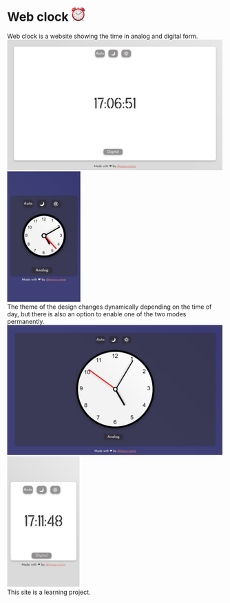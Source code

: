 # Web clock ![clock](fav/favicon-32x32.png)
Web clock is a website showing the time in analog and digital form.<br>
<img src="fav/screenshot1.jpg" alt="drawing" style="width:500px;"/>     <img src="fav/screenshot2.jpg" alt="drawing" style="width:170px;"/><br>
The theme of the design changes dynamically depending on the time of day, but there is also an option to enable one of the two modes permanently.<br>
<img src="fav/screenshot3.jpg" alt="drawing" style="width:500px;"/>  <img src="fav/screenshot4.jpg" alt="drawing" style="width:168px;"/> <br>
This site is a learning project.
